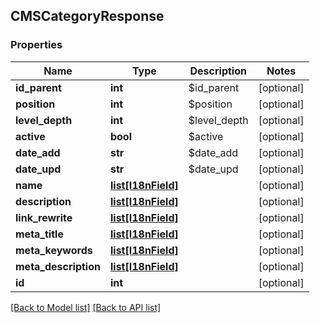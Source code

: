 ## CMSCategoryResponse

### Properties
Name | Type | Description | Notes
------------ | ------------- | ------------- | -------------
**id_parent** | **int** | $id_parent | [optional] 
**position** | **int** | $position | [optional] 
**level_depth** | **int** | $level_depth | [optional] 
**active** | **bool** | $active | [optional] 
**date_add** | **str** | $date_add | [optional] 
**date_upd** | **str** | $date_upd | [optional] 
**name** | [**list[I18nField]**](#I18nField) |  | [optional] 
**description** | [**list[I18nField]**](#I18nField) |  | [optional] 
**link_rewrite** | [**list[I18nField]**](#I18nField) |  | [optional] 
**meta_title** | [**list[I18nField]**](#I18nField) |  | [optional] 
**meta_keywords** | [**list[I18nField]**](#I18nField) |  | [optional] 
**meta_description** | [**list[I18nField]**](#I18nField) |  | [optional] 
**id** | **int** |  | [optional] 

[[Back to Model list]](#documentation-for-models) [[Back to API list]](#documentation-for-api-endpoints)


